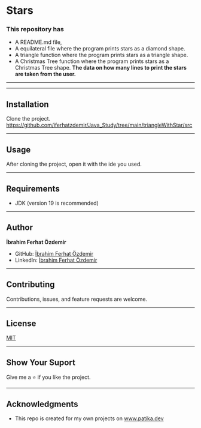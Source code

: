 # Stars
### This repository has
* A README.md file,
* A equilateral file where the program prints stars as a diamond shape.
* A triangle function where the program prints stars as a triangle shape.
* A Christmas Tree function where the program prints stars as a Christmas Tree shape.
**The data on how many lines to print the stars are taken from the user.**

---
---





## Installation
Clone the project.
https://github.com/iferhatzdemir/Java_Study/tree/main/triangleWithStar/src

---

## Usage
After cloning the project, open it with the ide you used.

---

## Requirements
* JDK (version 19 is recommended)

---

## Author
**İbrahim Ferhat Özdemir**

* GitHub: [İbrahim Ferhat Özdemir](https://github.com/iferhatzdemir)
* LinkedIn: [İbrahim Ferhat Özdemir](https://www.linkedin.com/in/ibrahim-ferhat-%C3%B6zdemir-4304b4139/
  )
---

## Contributing
Contributions, issues, and feature requests are welcome.

---

## License

[MIT](https://choosealicense.com/licenses/mit/)

---

## Show Your Suport
Give me a &#11088; if you like the project.

---

## Acknowledgments
* This repo is created for my own projects on www.patika.dev